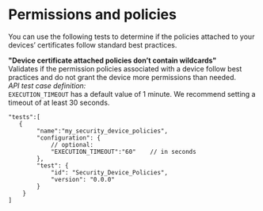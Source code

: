 # Permissions and policies<a name="device-advisor-tests-permissions-policies"></a>

You can use the following tests to determine if the policies attached to your devices’ certificates follow standard best practices\.

**"Device certificate attached policies don’t contain wildcards"**  
 Validates if the permission policies associated with a device follow best practices and do not grant the device more permissions than needed\.  
*API test case definition:*  
`EXECUTION_TIMEOUT` has a default value of 1 minute\. We recommend setting a timeout of at least 30 seconds\.

```
"tests":[
   {
        "name":"my_security_device_policies",
        "configuration": {
            // optional:
            "EXECUTION_TIMEOUT":"60"    // in seconds
        },
        "test": {
            "id": "Security_Device_Policies",
            "version": "0.0.0"
        }
    }
]
```